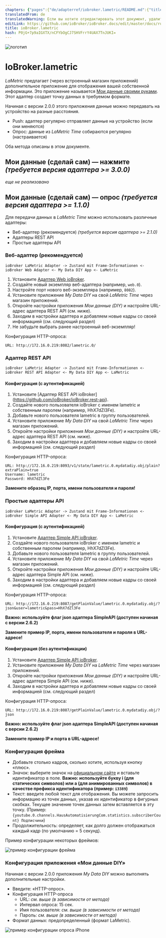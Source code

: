 ```yaml
---
chapters: {"pages":{"de/adapterref/iobroker.lametric/README.md":{"title":{"de":"ioBroker.lametric"},"content":"de/adapterref/iobroker.lametric/README.md"},"de/adapterref/iobroker.lametric/apps.md":{"title":{"de":"ioBroker.lametric"},"content":"de/adapterref/iobroker.lametric/apps.md"},"de/adapterref/iobroker.lametric/my-data-diy.md":{"title":{"de":"ioBroker.lametric"},"content":"de/adapterref/iobroker.lametric/my-data-diy.md"},"de/adapterref/iobroker.lametric/notifications.md":{"title":{"de":"ioBroker.lametric"},"content":"de/adapterref/iobroker.lametric/notifications.md"},"de/adapterref/iobroker.lametric/blockly.md":{"title":{"de":"ioBroker.lametric"},"content":"de/adapterref/iobroker.lametric/blockly.md"}}}
translatedFrom: de
translatedWarning: Если вы хотите отредактировать этот документ, удалите поле «translationFrom», в противном случае этот документ будет снова автоматически переведен
editLink: https://github.com/ioBroker/ioBroker.docs/edit/master/docs/ru/adapterref/iobroker.lametric/my-data-diy.md
title: ioBroker.lametric
hash: P0jG+7p9aIGXTX/nCFYbOgCJ7SHVFrrY4UAX7TnJUKI=
---
```

![логотип](../../../de/admin/lametric.png)

# IoBroker.lametric
*LaMetric* предлагает (через встроенный магазин приложений) дополнительное приложение для отображения вашей собственной информации. Это приложение называется [Мои данные своими руками](https://apps.lametric.com/apps/my_data__diy_/8942). Этот адаптер создает точку данных в требуемом формате.

Начиная с версии 2.0.0 этого приложения данные можно передавать на устройство на разные расстояния.

- Push: адаптер регулярно отправляет данные на устройство (если они меняются)
- Опрос: данные из *LaMetric Time* собираются регулярно (настраивается)

Оба метода описаны в этом документе.

## Мои данные (сделай сам) — нажмите *(требуется версия адаптера >= 3.0.0)*
*еще не реализовано*

## Мои данные (сделай сам) — опрос *(требуется версия адаптера >= 1.1.0)*
Для передачи данных в *LaMetric Time* можно использовать различные адаптеры:

- Веб-адаптер (рекомендуется) *(требуется версия адаптера >= 2.1.0)*
- Адаптеры REST API
- Простые адаптеры API

### Веб-адаптер (рекомендуется)
```ioBroker LaMetric Adapter -> Zustand mit Frame-Informationen <- ioBroker Web Adapter <- My Data DIY App <- LaMetric```

1. Установите [Адаптер Web ioBroker](https://github.com/ioBroker/ioBroker.web).
2. Создайте новый экземпляр веб-адаптера (например, ``web.0``).
3. Настройте порт нового веб-экземпляра (например, ``8082``).
4. Установите приложение *My Data DIY* на свой *LaMetric Time* через магазин приложений.
5. Откройте настройки приложения *Мои данные (DIY)* и настройте URL-адрес адаптера REST API (см. ниже).
6. Заходим в настройки адаптера и добавляем новые кадры со своей информацией (см. следующий раздел)
7. Не забудьте выбрать ранее настроенный веб-экземпляр!

Конфигурация HTTP-опроса:

```
URL: http://172.16.0.219:8082/lametric.0/
```

### Адаптер REST API
```ioBroker LaMetric Adapter -> Zustand mit Frame-Informationen <- ioBroker REST API Adapter <- My Data DIY App <- LaMetric```

#### Конфигурация (с аутентификацией)
1. Установите [Адаптер REST API ioBroker] (https://github.com/ioBroker/ioBroker.rest-api).
2. Создайте нового пользователя ioBroker с именем lametric и собственным паролем (например, HhX7dZl3Fe).
3. Добавьте нового пользователя lametric в группу пользователей.
4. Установите приложение *My Data DIY* на свой *LaMetric Time* через магазин приложений.
5. Откройте настройки приложения *Мои данные (DIY)* и настройте URL-адрес адаптера REST API (см. ниже).
6. Заходим в настройки адаптера и добавляем новые кадры со своей информацией (см. следующий раздел)

Конфигурация HTTP-опроса:

```
URL: http://172.16.0.219:8093/v1/state/lametric.0.mydatadiy.obj/plain?extraPlain=true
Username: lametric
Password: HhX7dZl3Fe
```

**Замените образец IP, порта, имени пользователя и пароля!**

### Простые адаптеры API
```ioBroker LaMetric Adapter -> Zustand mit Frame-Informationen <- ioBroker Simple API Adapter <- My Data DIY App <- LaMetric```

#### Конфигурация (с аутентификацией)
1. Установите [Адаптер Simple API ioBroker](https://github.com/ioBroker/ioBroker.simple-api).
2. Создайте нового пользователя ioBroker с именем lametric и собственным паролем (например, HhX7dZl3Fe).
3. Добавьте нового пользователя lametric в группу пользователей.
4. Установите приложение *My Data DIY* на свой *LaMetric Time* через магазин приложений.
5. Откройте настройки приложения *Мои данные (DIY)* и настройте URL-адрес адаптера Simple API (см. ниже).
6. Заходим в настройки адаптера и добавляем новые кадры со своей информацией (см. следующий раздел)

Конфигурация HTTP-опроса:

```
URL: http://172.16.0.219:8087/getPlainValue/lametric.0.mydatadiy.obj/?json&user=lametric&pass=HhX7dZl3Fe
```

**Важно: используйте флаг json адаптера SimpleAPI (доступен начиная с версии 2.6.2)**

**Замените пример IP, порта, имени пользователя и пароля в URL-адресе!**

#### Конфигурация (без аутентификации)
1. Установите [Адаптер Simple API ioBroker](https://github.com/ioBroker/ioBroker.simple-api).
2. Установите приложение *My Data DIY* на *LaMetric Time* через магазин приложений.
3. Откройте настройки приложения *Мои данные (DIY)* и настройте URL-адрес адаптера Simple API (см. ниже).
4. Заходим в настройки адаптера и добавляем новые кадры со своей информацией (см. следующий раздел)

Конфигурация HTTP-опроса:

```
URL: http://172.16.0.219:8087/getPlainValue/lametric.0.mydatadiy.obj/?json
```

**Важно: используйте флаг json адаптера SimpleAPI (доступен начиная с версии 2.6.2)**

**Замените пример IP и порта в URL-адресе!**

### Конфигурация фрейма
- Добавьте столько кадров, сколько хотите, используя кнопку «плюс».
- Значок: выберите значок на [официальном сайте](https://developer.lametric.com/icons) и вставьте идентификатор в поле. **Важно: используйте букву i (для статических символов) или a (для анимированных символов) в качестве префикса идентификатора (пример: `i3389`)**
- Текст: введите любой текст для отображения. Вы можете запросить информацию из точек данных, указав их идентификатор в фигурных скобках. Текущее значение точек данных затем вставляется в эту точку. (Пример: `{youtube.0.channels.HausAutomatisierungCom.statistics.subscriberCount} Подписчики`)
- Продолжительность: определяет, как долго должен отображаться каждый кадр (по умолчанию = 5 секунд).

Пример конфигурации некоторых фреймов:

![пример конфигурации фрейма](../../../de/adapterref/iobroker.lametric/img/my-data-diy.png)

### Конфигурация приложения «Мои данные DIY»
Начиная с версии 2.0.0 приложения *My Data DIY* можно выполнять дополнительные настройки.

- Введите: «HTTP-опрос».
- Конфигурация HTTP-опроса
    - URL: *см. выше (в зависимости от метода)*
    - Интервал опроса: 15 сек.
    - Имя пользователя: *см. выше (в зависимости от метода)*
    - Пароль: *см. выше (в зависимости от метода)*
- Формат данных: предопределенный (формат LaMetric).

![пример конфигурации опроса iPhone](../../../de/adapterref/iobroker.lametric/img/my-data-diy-iphone-poll.png)